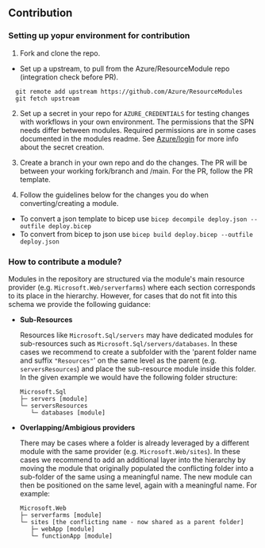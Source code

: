 ## Contribution

### Setting up yopur environment for contribution

1. Fork and clone the repo.
  * Set up a upstream, to pull from the Azure/ResourceModule repo (integration check before PR).
   ```
     git remote add upstream https://github.com/Azure/ResourceModules
     git fetch upstream
   ```

2. Set up a secret in your repo for `AZURE_CREDENTIALS` for testing changes with workflows in your own environment. The permissions that the SPN needs differ between modules. Required permissions are in some cases documented in the modules readme. See [Azure/login](https://github.com/Azure/login) for more info about the secret creation.

3. Create a branch in your own repo and do the changes. The PR will be between your working fork/branch and <upstream>/main. For the PR, follow the PR template.

4. Follow the guidelines below for the changes you do when converting/creating a module.
  * To convert a json template to bicep use `bicep decompile deploy.json --outfile deploy.bicep`
  * To convert from bicep to json use `bicep build deploy.bicep --outfile deploy.json`

### How to contribute a module?

Modules in the repository are structured via the module's main resource provider (e.g. `Microsoft.Web/serverfarms`) where each section corresponds to its place in the hierarchy. However, for cases that do not fit into this schema we provide the following guidance:
- **Sub-Resources**<p>
  Resources like `Microsoft.Sql/servers` may have dedicated modules for sub-resources such as `Microsoft.Sql/servers/databases`. In these cases we recommend to create a subfolder with the 'parent folder name and suffix `"Resources"`' on the same level as the parent (e.g. `serversResources`) and place the sub-resource module inside this folder. In the given example we would have the following folder structure:
  ```
  Microsoft.Sql
  ├─ servers [module]
  └─ serversResources
     └─ databases [module]
  ```
- **Overlapping/Ambigious providers**<p>
  There may be cases where a folder is already leveraged by a different module with the same provider (e.g. `Microsoft.Web/sites`). In these cases we recommend to add an additional layer into the hierarchy by moving the module that originally populated the conflicting folder into a sub-folder of the same using a meaningful name. The new module can then be positioned on the same level, again with a meaningful name. For example:
  ```
  Microsoft.Web
  ├─ serverfarms [module]
  └─ sites [the conflicting name - now shared as a parent folder]
     ├─ webApp [module]
     └─ functionApp [module]
  ```
